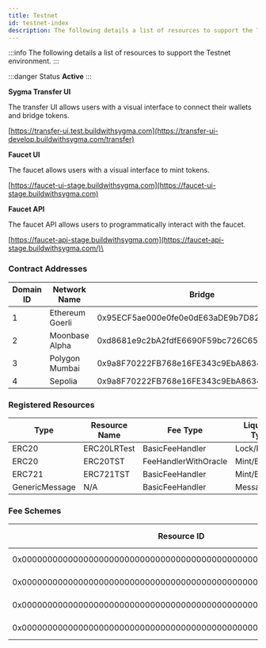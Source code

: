 ```yaml
---
title: Testnet
id: testnet-index
description: The following details a list of resources to support the Testnet environment.
---
```


:::info
The following details a list of resources to support the Testnet environment.
:::

:::danger Status
**Active**
:::

**Sygma Transfer UI**

The transfer UI allows users with a visual interface to connect their wallets and bridge tokens.

[https://transfer-ui.test.buildwithsygma.com](https://transfer-ui-develop.buildwithsygma.com/transfer)

**Faucet UI**

The faucet allows users with a visual interface to mint tokens.

[https://faucet-ui-stage.buildwithsygma.com](https://faucet-ui-stage.buildwithsygma.com)

**Faucet API**

The faucet API allows users to programmatically interact with the faucet.

[https://faucet-api-stage.buildwithsygma.com](https://faucet-api-stage.buildwithsygma.com/)\

### Contract Addresses


| Domain ID | Network Name    | Bridge                                     | Control Segregator                         | Fee Router                                 | Fee Handler With Oracle                    | ERC20 Handler                              | ERC721 Handler                             | Generic Handler                            |
| --------- | --------------- | ------------------------------------------ | ------------------------------------------ | ------------------------------------------ | ------------------------------------------ | ------------------------------------------ | ------------------------------------------ | ------------------------------------------ |
| 1         | Ethereum Goerli | 0x95ECF5ae000e0fe0e0dE63aDE9b7D82a372038b4 | 0x8893c9dC9fc3D10d99f2fD93e1f1295A49f98243 | 0xC3ea0Fbaa708D225BD2575dC4A57e0eaE8aFc77F | 0x7350e258Cb88a22572Edefe5d80BAD21b42Cc124 | 0xacF8B21E77f8176aa332fFA21BCe50e60312a5a1 | 0xC2aae1ac76eD2Bb37bF4AdD72A82165bD2bf99F3 | 0x8DeCB677dAD03F07b5647eAA0B502d8f44B645eF |
| 2         | Moonbase Alpha  | 0xd8681e9c2bA2fdfE6690F59bc726C657ed8B494D | 0xea24Bb5500fE670d1ce1B9EaEbA942a5ca85e5Ea | 0x6593d8aF009d35d0BbB6eDe1dd29dF55b73F9A98 | 0x0693FeBE4766b85CcecB0C5168b39c81E0251366 | 0x6593d8aF009d35d0BbB6eDe1dd29dF55b73F9A98 | 0x530Ca8291856c727cc6a33c2ACD50f79184AFA3d | 0x06f3CE7b93eBE17Df5F46d23934F1125C1dcC5f5 |
| 3         | Polygon Mumbai  | 0x9a8F70222FB768e16FE343c9EbA8634e4bd6524A | 0x1716b5BD0829b5d37BbB2F236296a7E4a5E31eA0 | 0x2247c836CC252F0D7D06883350e902996Ddb442D | 0x0B4Befb569dEa0cA11f0bFeF6919a28Ae7d829E1 | 0xb76A581fc20020675651EABC465ECaA311474186 | 0x5D7fc7407F00C415a13C43076e7Db82b357DE658 | 0x314c8b3C6643D237213381ee3a6D5bDaeDFaD477 |
| 4         | Sepolia  | 0x9a8F70222FB768e16FE343c9EbA8634e4bd6524A | 0x1716b5BD0829b5d37BbB2F236296a7E4a5E31eA0 | 0x2247c836CC252F0D7D06883350e902996Ddb442D | 0x0B4Befb569dEa0cA11f0bFeF6919a28Ae7d829E1 | 0xb76A581fc20020675651EABC465ECaA311474186 | 0x5D7fc7407F00C415a13C43076e7Db82b357DE658 | 0xB408D2329cB7ffFAecABa8811f165369a8C1E76B |

### Registered Resources


| Type           | Resource Name | Fee Type             | Liquidity Type | Resource ID                                                        | Goerli Contract Address                    | Mumbai Contract Address                    | Moonbase Contract Address                  |
| -------------- | ------------- | -------------------- | -------------- | ------------------------------------------------------------------ | ------------------------------------------ | ------------------------------------------ | ------------------------------------------ |
| ERC20          | ERC20LRTest   | BasicFeeHandler      | Lock/Release   | 0x0000000000000000000000000000000000000000000000000000000000000300 | 0x3F9A68fF29B3d86a6928C44dF171A984F6180009 | 0xFC072Aa8ABB5646aFD0c22994bdE30dB57B1BF1C | 0x3690601896C289be2d894c3d1213405310D0a25C |
| ERC20          | ERC20TST      | FeeHandlerWithOracle | Mint/Burn      | 0x0000000000000000000000000000000000000000000000000000000000000000 | 0x3D151A97A446C9ea6893038e7C0db73466f3f3af | 0x2465c8F84bDB7130ACDf31d694bc9c820F70ac06 | 0xAc693E44E1EDe5f66A4e1406F65b904450932fB3 |
| ERC721         | ERC721TST     | BasicFeeHandler      | Mint/Burn      | 0x0000000000000000000000000000000000000000000000000000000000000200 | 0xe9d3b1433bACDfC26ee097629D238A41BF6dA3aE | 0x4beD477d1f5D338855A521ABa2A88c9a15e2eA5d | 0x3D151A97A446C9ea6893038e7C0db73466f3f3af |
| GenericMessage | N/A           | BasicFeeHandler      | Message        | 0x0000000000000000000000000000000000000000000000000000000000000500 | 0x530Ca8291856c727cc6a33c2ACD50f79184AFA3d | 0xe255cA458925c26d3E05004e247579A64b020cEF | 0xe7Ed7AAd072ACd23bA36F906C2515DF8eD43d482 |

### Fee Schemes


| Resource ID                                                        | Fee Type   | Fee Percent/Amount |
| ------------------------------------------------------------------ | ---------- | ------------------ |
| 0x0000000000000000000000000000000000000000000000000000000000000000 | Fee oracle | 3%                 |
| 0x0000000000000000000000000000000000000000000000000000000000000200 | Base fee   | 0.0001 Base tokens |
| 0x0000000000000000000000000000000000000000000000000000000000000300 | Base fee   | 0.0001 Base tokens |
| 0x0000000000000000000000000000000000000000000000000000000000000500 | Base fee   | 0.0001 Base tokens |
